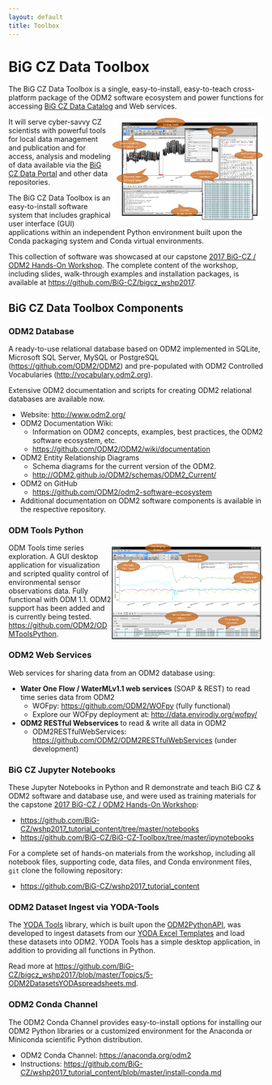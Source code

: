 ```yaml
---
layout: default
title: Toolbox
---
```


# BiG CZ Data Toolbox

The BiG CZ Data Toolbox is a single, easy-to-install, easy-to-teach cross-platform package of the ODM2 software ecosystem and power functions for accessing [BiG CZ Data Catalog](http://bigcz.org/catalog) and Web services.

<img src="https://github.com/BiG-CZ/bigcz.org/blob/master/assets/img/ODM2-Tools-Screenshot2-PowerFunctions.png?raw=true" align="right" width="300">

It will serve cyber-savvy CZ scientists with powerful tools for local data management and publication and for access, analysis and modeling of data available via the [BiG CZ Data Portal](http://bigcz.org/portal/) and other data repositories.

The BiG CZ Data Toolbox is an easy-to-install software system that includes graphical user interface (GUI) applications within an independent Python environment built upon the Conda packaging system and Conda virtual environments.

This collection of software was showcased at our capstone [2017 BiG-CZ / ODM2 Hands-On Workshop](https://github.com/BiG-CZ/bigcz_wshp2017). The complete content of the workshop, including slides, walk-through examples and installation packages, is available at https://github.com/BiG-CZ/bigcz_wshp2017.

## BiG CZ Data Toolbox Components

### ODM2 Database

A ready-to-use relational database based on ODM2 implemented in SQLite, Microsoft SQL Server, MySQL or PostgreSQL (<https://github.com/ODM2/ODM2>) and pre-populated with ODM2 Controlled Vocabularies (<http://vocabulary.odm2.org>).

Extensive ODM2 documentation and scripts for creating ODM2 relational databases are available now.

- Website: <http://www.odm2.org/>
- ODM2 Documentation Wiki:
  - Information on ODM2 concepts, examples, best practices, the ODM2 software ecosystem, etc.
  - <https://github.com/ODM2/ODM2/wiki/documentation>
- ODM2 Entity Relationship Diagrams
  - Schema diagrams for the current version of the ODM2.
  - <http://ODM2.github.io/ODM2/schemas/ODM2_Current/>
- ODM2 on GitHub
  - <https://github.com/ODM2/odm2-software-ecosystem>
- Additional documentation on ODM2 software components is available in the respective repository.

### ODM Tools Python

<img src="https://github.com/BiG-CZ/bigcz.org/blob/master/assets/img/ODM2-Tools-Screenshot1-TimeSeriesFunctions.png?raw=true" align="right" width="300">

ODM Tools time series exploration.
A GUI desktop application for visualization and scripted quality control of environmental sensor observations data. Fully functional with ODM 1.1. ODM2 support has been added and is currently being tested.  <https://github.com/ODM2/ODMToolsPython>.

### ODM2 Web Services

Web services for sharing data from an ODM2 database using:

* **Water One Flow / WaterMLv1.1 web services** (SOAP & REST) to read time series data from ODM2 
  * WOFpy: <https://github.com/ODM2/WOFpy> (fully functional)
  * Explore our WOFpy deployment at: <http://data.envirodiy.org/wofpy/>
* **ODM2 RESTful Webservices** to read & write all data in ODM2
  * ODM2RESTfulWebServices: <https://github.com/ODM2/ODM2RESTfulWebServices> (under development)
  
### BiG CZ Jupyter Notebooks
These Jupyter Notebooks in Python and R demonstrate and teach BiG CZ & ODM2 software and database use, and were used as training materials for the capstone [2017 BiG-CZ / ODM2 Hands-On Workshop](https://github.com/BiG-CZ/bigcz_wshp2017):

* <https://github.com/BiG-CZ/wshp2017_tutorial_content/tree/master/notebooks>
* <https://github.com/BiG-CZ/BiG-CZ-Toolbox/tree/master/ipynotebooks>

For a complete set of hands-on materials from the workshop, including all notebook files, supporting code, data files, and Conda environment files, `git` clone the following repository:

* <https://github.com/BiG-CZ/wshp2017_tutorial_content>

### ODM2 Dataset Ingest via YODA-Tools

The [YODA Tools](https://github.com/ODM2/YODA-Tools) library, which is built upon the [ODM2PythonAPI](https://github.com/ODM2/ODM2PythonAPI), was developed to ingest datasets from our [YODA Excel Templates](https://github.com/ODM2/YODA-File/tree/master/excel_templates) and load these datasets into ODM2. YODA Tools has a simple desktop application, in addition to providing all functions in Python.

Read more at <https://github.com/BiG-CZ/bigcz_wshp2017/blob/master/Topics/5-ODM2DatasetsYODAspreadsheets.md>.


### ODM2 Conda Channel

The ODM2 Conda Channel provides easy-to-install options for installing our ODM2 Python libraries or a customized environment for the Anaconda or Miniconda scientific Python distribution.

* ODM2 Conda Channel: <https://anaconda.org/odm2>
* Instructions: <https://github.com/BiG-CZ/wshp2017_tutorial_content/blob/master/install-conda.md>

